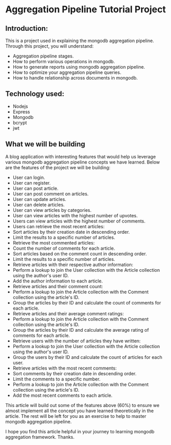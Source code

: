 # Aggregation Pipeline Tutorial Project

## Introduction:
This is a project used in explaining the mongodb aggregation pipeline. Through this project, you will understand:
 - Aggregation pipeline stages.
 - How to perform various operations in mongodb.
 - How to generate reports using mongodb aggregation pipeline.
 - How to optimize your aggregation pipeline queries.
 - How to handle relationship across documents in mongodb.

## Technology used:
 - Nodejs 
 - Express
 - Mongodb
 - bcrypt 
 - jwt

## What we will be building
A blog application with interesting features that would help us leverage various mongodb aggregation pipeline concepts we have learned. Below are the features of the project we will be building:
  - User can login.
  - User can register.
  - User can post article.
  - User can post comment on articles.
  - User can update articles.
  - User can delete articles.
  - User can view articles by categories.
  - User can view articles with the highest number of upvotes.
  - Users can view articles with the highest number of comments.
  - Users can retrieve the most recent articles:
  - Sort articles by their creation date in descending order.
  - Limit the results to a specific number of articles.
  - Retrieve the most commented articles:
  - Count the number of comments for each article.
  - Sort articles based on the comment count in descending order.
  - Limit the results to a specific number of articles.
  - Retrieve articles with their respective author information:
  - Perform a lookup to join the User collection with the Article collection using the author's user ID.
  - Add the author information to each article.
  - Retrieve articles and their comment count:
  - Perform a lookup to join the Article collection with the Comment collection using the article's ID.
  - Group the articles by their ID and calculate the count of comments for each article.
  - Retrieve articles and their average comment ratings:
  - Perform a lookup to join the Article collection with the Comment collection using the article's ID.
  - Group the articles by their ID and calculate the average rating of comments for each article.
  - Retrieve users with the number of articles they have written:
  - Perform a lookup to join the User collection with the Article collection using the author's user ID.
  - Group the users by their ID and calculate the count of articles for each user.
  - Retrieve articles with the most recent comments:
  - Sort comments by their creation date in descending order.
  - Limit the comments to a specific number.
  - Perform a lookup to join the Article collection with the Comment collection using the article's ID.
  - Add the most recent comments to each article.

This article will build out some of the features above (60%) to ensure we almost implement all the concept you have learned theoretically in the article. The rest will be left for you as an exercise to help to master mongodb aggregation pipeline.

I hope you find this article helpful in your journey to learning mongodb aggregation framework.
Thanks.